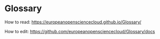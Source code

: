 # Glossary

How to read: https://europeanopensciencecloud.github.io/Glossary/

How to edit: https://github.com/europeanopensciencecloud/Glossary/docs


